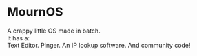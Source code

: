 # MournOS
A crappy little OS made in batch.
</br>
It has a:
</br>
Text Editor.
Pinger.
An IP lookup software.
And community code!
